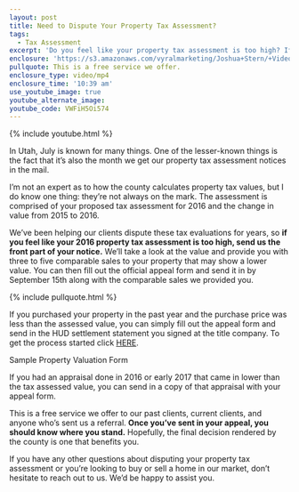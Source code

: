 ```yaml
---
layout: post
title: Need to Dispute Your Property Tax Assessment?
tags:
  - Tax Assessment
excerpt: 'Do you feel like your property tax assessment is too high? If so, we can help you. As you know, the county calculates your property tax value, and these values aren’t always on the mark. There is an appeal process that we can assist you with so you can get a second opinion on your assessment. To find out how this process works and what you need to do to appeal your assessment, watch our latest video.'
enclosure: 'https://s3.amazonaws.com/vyralmarketing/Joshua+Stern/+Videos/2017/July/The+Stern+Team-+Property+Tax+Assessments.mp4'
pullquote: This is a free service we offer.
enclosure_type: video/mp4
enclosure_time: '10:39 am'
use_youtube_image: true
youtube_alternate_image:
youtube_code: VWFiH5Oi574
---
```



{% include youtube.html %}

In Utah, July is known for many things. One of the lesser-known things is the fact that it’s also the month we get our property tax assessment notices in the mail.

I’m not an expert as to how the county calculates property tax values, but I do know one thing: they’re not always on the mark. The assessment is comprised of your proposed tax assessment for 2016 and the change in value from 2015 to 2016.

We’ve been helping our clients dispute these tax evaluations for years, so **if you feel like your 2016 property tax assessment is too high, send us the front part of your notice.** We’ll take a look at the value and provide you with three to five comparable sales to your property that may show a lower value. You can then fill out the official appeal form and send it in by September 15th along with the comparable sales we provided you.

{% include pullquote.html %}

If you purchased your property in the past year and the purchase price was less than the assessed value, you can simply fill out the appeal form and send in the HUD settlement statement you signed at the title company. To get the process started click [HERE](http://slco.org/tax-administration/how-to-file-an-appeal/). &nbsp;

Sample Property Valuation Form

If you had an appraisal done in 2016 or early 2017 that came in lower than the tax assessed value, you can send in a copy of that appraisal with your appeal form.

This is a free service we offer to our past clients, current clients, and anyone who’s sent us a referral. **Once you’ve sent in your appeal, you should know where you stand.** Hopefully, the final decision rendered by the county is one that benefits you.

If you have any other questions about disputing your property tax assessment or you’re looking to buy or sell a home in our market, don’t hesitate to reach out to us. We’d be happy to assist you.